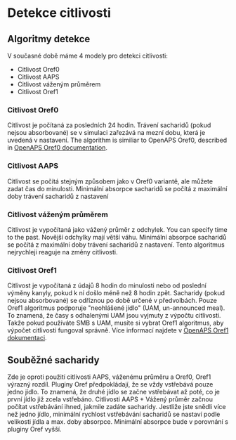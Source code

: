 # Detekce citlivosti

## Algoritmy detekce

V současné době máme 4 modely pro detekci citlivosti:

* Citlivost Oref0
* Citlivost AAPS
* Citlivost váženým průměrem
* Citlivost Oref1

### Citlivost Oref0

Citlivost je počítaná za posledních 24 hodin. Trávení sacharidů (pokud nejsou absorbované) se v simulaci zařezává na mezní dobu, která je uvedená v nastavení. The algorithm is similiar to OpenAPS Oref0, described in [OpenAPS Oref0 documentation](https://openaps.readthedocs.io/en/latest/docs/Customize-Iterate/autosens.html).

### Citlivost AAPS

Citlivost se počítá stejným způsobem jako v Oref0 variantě, ale můžete zadat čas do minulosti. Minimální absorpce sacharidů se počítá z maximální doby trávení sacharidů z nastavení

### Citlivost váženým průměrem

Citlivost je vypočítaná jako vážený průměr z odchylek. You can specify time to the past. Novější odchylky mají větší váhu. Minimální absorpce sacharidů se počítá z maximální doby trávení sacharidů z nastavení. Tento algoritmus nejrychleji reaguje na změny citlivosti.

### Citlivost Oref1

Citlivost je vypočítaná z údajů 8 hodin do minulosti nebo od poslední výměny kanyly, pokud k ní došlo méně než 8 hodin zpět. Sacharidy (pokud nejsou absorbované) se odříznou po době určené v předvolbách. Pouze Oref1 algoritmus podporuje "neohlášené jídlo" (UAM, un-announced meal). To znamená, že časy s odhalenými UAM jsou vyjmuty z výpočtu citlivosti. Takže pokud používáte SMB s UAM, musíte si vybrat Oref1 algoritmus, aby výpočet citlivosti fungoval správně. Více informací najdete v [OpenAPS Oref1 dokumentaci](https://openaps.readthedocs.io/en/latest/docs/Customize-Iterate/oref1.html).

## Souběžné sacharidy

Zde je oproti použití citlivosti AAPS, váženému průměru a Oref0, Oref1 výrazný rozdíl. Pluginy Oref předpokládají, že se vždy vstřebává pouze jedno jídlo. To znamená, že druhé jídlo se začne vstřebávat až poté, co je první jídlo již zcela vstřebáno. Citlivosti AAPS + Vážený průměr začnou počítat vstřebávání ihned, jakmile zadáte sacharidy. Jestliže jste snědli více než jedno jídlo, minimální rychlost vstřebávání sacharidů se nastaví podle velikosti jídla a max. doby absorpce. Minimální absorpce bude v porovnání s pluginy Oref vyšší.